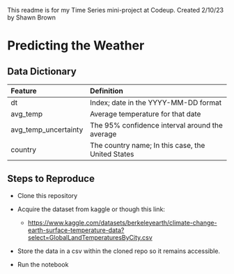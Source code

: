 This readme is for my Time Series mini-project at Codeup. Created 2/10/23 by Shawn Brown


# Predicting the Weather


## Data Dictionary


|Feature|Definition|
|:--------|:-----------|
|dt|Index; date in the YYYY-MM-DD format|
|avg_temp|Average temperature for that date|
|avg_temp_uncertainty|The 95% confidence interval around the average|
|country|The country name; In this case, the United States|


## Steps to Reproduce


- Clone this repository

- Acquire the dataset from kaggle or though this link:
    - https://www.kaggle.com/datasets/berkeleyearth/climate-change-earth-surface-temperature-data?select=GlobalLandTemperaturesByCity.csv
    
- Store the data in a csv within the cloned repo so it remains accessible.

- Run the notebook

